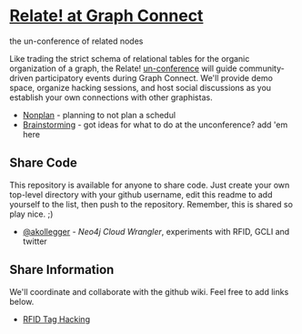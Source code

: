 [Relate! at Graph Connect](http://neo4j-contrib.github.com/relate-at-graphconnect)
========================
the un-conference of related nodes

Like trading the strict schema of relational tables for the organic organization of a graph, 
the Relate! [un-conference](http://www.unconference.net) will guide community-driven participatory 
events during Graph Connect. We'll provide demo space, organize hacking sessions, and host social 
discussions as you establish your own connections with other graphistas. 

* [Nonplan](/neo4j-contrib/relate-at-graphconnect/wiki/Nonplan) - planning to not plan a schedul
* [Brainstorming](/neo4j-contrib/relate-at-graphconnect/wiki/Brainstorm) - got ideas for what to do at the unconference? add 'em here

Share Code
----------

This repository is available for anyone to share code. Just create your own top-level
directory with your github username, edit this readme to add yourself to the list, then
push to the repository. Remember, this is shared so play nice. ;)

* [@akollegger](http://github.com/akollegger) - *Neo4j Cloud Wrangler*, experiments with RFID, GCLI and twitter

Share Information
-----------------

We'll coordinate and collaborate with the github wiki. Feel free to add links below. 

* [RFID Tag Hacking](/neo4j-contrib/relate-at-graphconnect/wiki/RFID-Tag-Hacking)
